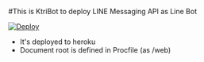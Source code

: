 #This is KtriBot to deploy LINE Messaging API as Line Bot

[![Deploy](https://www.herokucdn.com/deploy/button.png)](https://heroku.com/deploy)

* It's deployed to heroku
* Document root is defined in Procfile (as /web)
